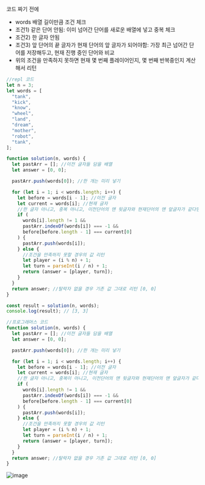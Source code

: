 코드 짜기 전에

- words 배열 길이만큼 조건 체크
- 조건1) 같은 단어 안됨: 이미 넘어간 단어를 새로운 배열에 넣고 중복 체크
- 조건2) 한 글자 안됨
- 조건3) 앞 단어의 끝 글자가 현재 단어의 앞 글자가 되어야함: 가장 최근 넘어간 단어를 저장해두고, 현재 진행 중인 단어와 비교
- 위의 조건을 만족하지 못하면 현재 몇 번째 플레이어인지, 몇 번째 반복중인지 계산해서 리턴

```javascript
//repl 코드
let n = 3;
let words = [
  "tank",
  "kick",
  "know",
  "wheel",
  "land",
  "dream",
  "mother",
  "robot",
  "tank",
];

function solution(n, words) {
  let pastArr = []; //이전 글자들 담을 배열
  let answer = [0, 0];

  pastArr.push(words[0]); //한 개는 미리 넣기

  for (let i = 1; i < words.length; i++) {
    let before = words[i - 1]; //이전 글자
    let current = words[i]; //현재 글자
    //한 글자 아니고, 중복 아니고, 이전단어의 맨 뒷글자와 현재단어의 맨 앞글자가 같다면
    if (
      words[i].length != 1 &&
      pastArr.indexOf(words[i]) === -1 &&
      before[before.length - 1] === current[0]
    ) {
      pastArr.push(words[i]);
    } else {
      //조건을 만족하지 못할 경우의 값 리턴
      let player = (i % n) + 1;
      let turn = parseInt(i / n) + 1;
      return (answer = [player, turn]);
    }
  }
  return answer; //탈락자 없을 경우 기존 값 그대로 리턴 [0, 0]
}

const result = solution(n, words);
console.log(result); // [3, 3]
```

```javascript
//프로그래머스 코드
function solution(n, words) {
  let pastArr = []; //이전 글자들 담을 배열
  let answer = [0, 0];

  pastArr.push(words[0]); //한 개는 미리 넣기

  for (let i = 1; i < words.length; i++) {
    let before = words[i - 1]; //이전 글자
    let current = words[i]; //현재 글자
    //한 글자 아니고, 중복이 아니고, 이전단어의 맨 뒷글자와 현재단어의 맨 앞글자가 같다면
    if (
      words[i].length != 1 &&
      pastArr.indexOf(words[i]) === -1 &&
      before[before.length - 1] === current[0]
    ) {
      pastArr.push(words[i]);
    } else {
      //조건을 만족하지 못할 경우의 값 리턴
      let player = (i % n) + 1;
      let turn = parseInt(i / n) + 1;
      return (answer = [player, turn]);
    }
  }
  return answer; //탈락자 없을 경우 기존 값 그대로 리턴 [0, 0]
}
```

![image](https://user-images.githubusercontent.com/23302973/140935509-6eecf10d-bc7e-4062-9073-1751ffa0c1cc.png)
